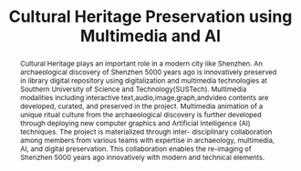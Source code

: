 ---
abstract: 'Cultural Heritage plays an important role in a modern city like Shenzhen.
  An archaeological discovery of Shenzhen 5000 years ago is innovatively preserved

  in library digital repository using digitalization and multimedia technologies at
  Southern University of Science and Technology(SUSTech). Multimedia modalities including
  interactive text,audio,image,graph,andvideo contents are developed, curated, and
  preserved in the project. Multimedia animation of a unique ritual culture from the
  archaeological discovery is further developed through deploying new computer graphics
  and Artificial Intelligence (AI) techniques. The project is materialized through
  inter-

  disciplinary collaboration among members from various teams with expertise in archaeology,
  multimedia, AI, and digital preservation. This collaboration enables the re-imaging
  of Shenzhen 5000 years ago innovatively with modern and technical elements.'
creators:
- Du, Juan
- Hu, Yufan
- Jiang, Kailun
- E, Henian
- Liu, Jiang
- Tang, Jigen
- Zhang, Xiaoqing
date: null
document_url: https://services.phaidra.univie.ac.at/api/object/o:1424848/download
grand_parent: iPRES
institutions:
- Shuli College, Southern University of Science and Technology
- Library, Southern University of Science and Technology
- Cultural Heritage Laboratory, Center for Social Sciences, Southern University of
  Science and Technology
- Department of Computer Science and Engineering, Southern University of Science and
  Technology
keywords:
- interdisciplinary collaboration
- digital preservation
- digital archaeology
- multimedia
landing_page_url: https://phaidra.univie.ac.at/o:1424848
language: eng
layout: publication
license: CC BY 4.0 International
notes_url: null
parent: iPRES 2021
presentation_url: null
publication_type: paper
size: 426039
source_name: iPRES
title: Cultural Heritage Preservation using Multimedia and AI
year: 2021
---